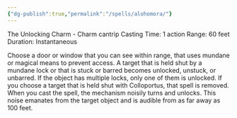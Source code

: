 ```yaml
---
{"dg-publish":true,"permalink":"/spells/alohomora/"}
---
```


The Unlocking Charm - Charm cantrip 
Casting Time: 1 action 
Range: 60 feet 
Duration: Instantaneous 

Choose a door or window that you can see within range, that uses mundane or magical means to prevent access. A target that is held shut by a mundane lock or that is stuck or barred becomes unlocked, unstuck, or unbarred. If the object has multiple locks, only one of them is unlocked. If you choose a target that is held shut with Colloportus, that spell is removed. When you cast the spell, the mechanism noisily turns and unlocks. This noise emanates from the target object and is audible from as far away as 100 feet.